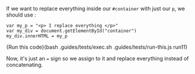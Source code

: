 If we want to replace everything inside our `#container` with just our `p`, we should use :

```
var my_p = "<p> I replace everything </p>"
var my_div = document.getElementById("container")
my_div.innerHTML = my_p
```
{Run this code}(bash .guides/tests/exec.sh .guides/tests/run-this.js run11)

Now, it's just an `=` sign so we assign to it and replace everything instead of concatenating.